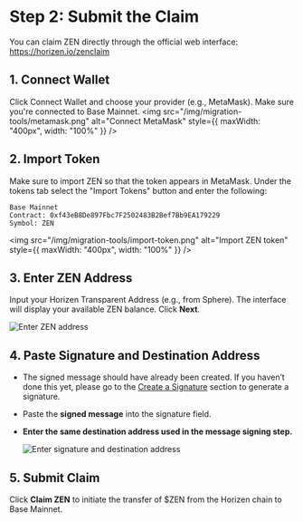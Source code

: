 # Step 2: Submit the Claim

You can claim ZEN directly through the official web interface: https://horizen.io/zenclaim

## 1. Connect Wallet

   Click Connect Wallet and choose your provider (e.g., MetaMask). Make sure you're connected to Base Mainnet.
   <img src="/img/migration-tools/metamask.png" alt="Connect MetaMask" style={{ maxWidth: "400px", width: "100%" }} />

## 2. Import Token
  Make sure to import ZEN so that the token appears in MetaMask. Under the tokens tab select the "Import Tokens" button and enter the following:

   ```
   Base Mainnet
   Contract: 0xf43eB8De897Fbc7F2502483B2Bef7Bb9EA179229
   Symbol: ZEN
   ```

   <img src="/img/migration-tools/import-token.png" alt="Import ZEN token" style={{ maxWidth: "400px", width: "100%" }} />

## 3. Enter ZEN Address
   Input your Horizen Transparent Address (e.g., from Sphere).
   The interface will display your available ZEN balance.
   Click **Next**.

   ![Enter ZEN address](/img/migration-tools/claim-1.png)

## 4. Paste Signature and Destination Address

   - The signed message should have already been created. If you haven’t done this yet, please go to the [Create a Signature](/mainnet-migration-instructions/mainnet-claim#create-a-signature) section to generate a signature.
   - Paste the **signed message** into the signature field. 
   - **Enter the same destination address used in the message signing step.**

     ![Enter signature and destination address](/img/migration-tools/claim-2.png)

## 5. Submit Claim

   Click **Claim ZEN** to initiate the transfer of $ZEN from the Horizen chain to Base Mainnet.